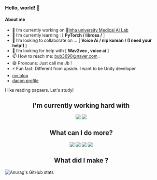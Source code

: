 ### Hello, world! 👋


#### About me

- 🔭 I’m currently working on  🏢[Inha university Medical AI Lab](http://hglee6.wixsite.com/inha-mai)
- 🌱 I’m currently learning : [ <b> PyTorch / librosa /</b> ]
- 👯 I’m looking to collaborate on ...  [ <b>Voice Ai / nlp korean / (I need your help!) </b> ]
- 🤔 I’m looking for help with  [ <b>Wav2vec , voice ai</b> ]  
- 📫 How to reach me: bub3690@naver.com .
- 😄 Pronouns: Just call me Jb !
- ⚡ Fun fact: Different from upside. I want to be Unity developer
- [my blog](https://blog.naver.com/bub3690)
- [dacon profile](https://dacon.io/myprofile/434121/home)

I like reading papaers. Let's study!

<div align=center >
  
  ## I'm currently working hard with
  <a href="" target="_blank"><img src="https://img.shields.io/badge/torch-3DDC84?style=flat-square&logo=PyTorch&logoColor=#3DDC84"/></a>
  <a href="" target="_blank"><img src="https://img.shields.io/badge/unity-FFFFFF?style=for-the-badge&logo=unity&logoColor=black"></a>

</div>

<div align=center >
  
  ## What can I do more?
<a href="" target="_blank"><img src="https://img.shields.io/badge/vue.js-4FC08D?style=for-the-badge&logo=vue.js&logoColor=white"></a>
<img src="https://img.shields.io/badge/flask-000000?style=for-the-badge&logo=flask&logoColor=white">
<img src="https://img.shields.io/badge/django-092E20?style=for-the-badge&logo=django&logoColor=white">
<img src="https://img.shields.io/badge/mysql-4479A1?style=for-the-badge&logo=mysql&logoColor=white">

  
</div>


<div align=center >
  
  ## What did I make ?
  
  

</div>


![Anurag's GitHub stats](https://github-readme-stats.vercel.app/api?username=bub3690&theme=default&show_icons=true)

